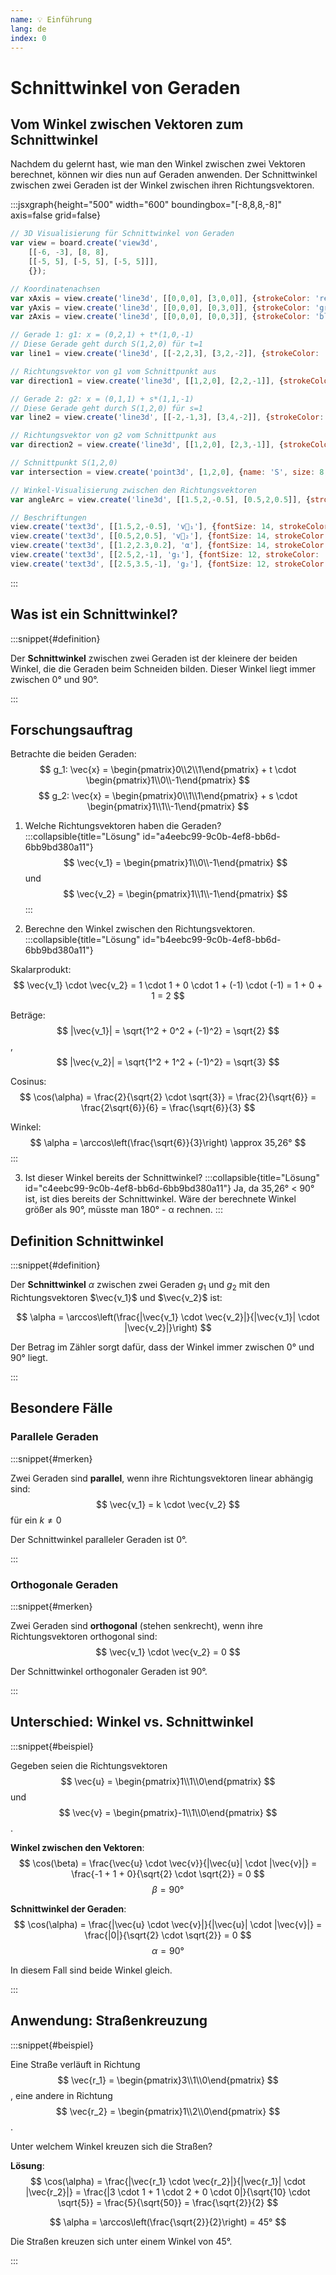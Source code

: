 ```yaml
---
name: 💡 Einführung
lang: de
index: 0
---
```


# Schnittwinkel von Geraden

## Vom Winkel zwischen Vektoren zum Schnittwinkel

Nachdem du gelernt hast, wie man den Winkel zwischen zwei Vektoren berechnet, können wir dies nun auf Geraden anwenden. Der Schnittwinkel zwischen zwei Geraden ist der Winkel zwischen ihren Richtungsvektoren.

:::jsxgraph{height="500" width="600" boundingbox="[-8,8,8,-8]" axis=false grid=false}

```js
// 3D Visualisierung für Schnittwinkel von Geraden
var view = board.create('view3d',
    [[-6, -3], [8, 8],
    [[-5, 5], [-5, 5], [-5, 5]]],
    {});

// Koordinatenachsen
var xAxis = view.create('line3d', [[0,0,0], [3,0,0]], {strokeColor: 'red', strokeWidth: 2});
var yAxis = view.create('line3d', [[0,0,0], [0,3,0]], {strokeColor: 'green', strokeWidth: 2});
var zAxis = view.create('line3d', [[0,0,0], [0,0,3]], {strokeColor: 'blue', strokeWidth: 2});

// Gerade 1: g1: x = (0,2,1) + t*(1,0,-1)
// Diese Gerade geht durch S(1,2,0) für t=1
var line1 = view.create('line3d', [[-2,2,3], [3,2,-2]], {strokeColor: 'blue', strokeWidth: 3});

// Richtungsvektor von g1 vom Schnittpunkt aus
var direction1 = view.create('line3d', [[1,2,0], [2,2,-1]], {strokeColor: 'blue', strokeWidth: 4, lastArrow: true});

// Gerade 2: g2: x = (0,1,1) + s*(1,1,-1)  
// Diese Gerade geht durch S(1,2,0) für s=1
var line2 = view.create('line3d', [[-2,-1,3], [3,4,-2]], {strokeColor: 'red', strokeWidth: 3});

// Richtungsvektor von g2 vom Schnittpunkt aus
var direction2 = view.create('line3d', [[1,2,0], [2,3,-1]], {strokeColor: 'red', strokeWidth: 4, lastArrow: true});

// Schnittpunkt S(1,2,0)
var intersection = view.create('point3d', [1,2,0], {name: 'S', size: 8, strokeColor: 'purple'});

// Winkel-Visualisierung zwischen den Richtungsvektoren
var angleArc = view.create('line3d', [[1.5,2,-0.5], [0.5,2,0.5]], {strokeColor: 'orange', strokeWidth: 2, dash: 2});

// Beschriftungen
view.create('text3d', [[1.5,2,-0.5], 'v⃗₁'], {fontSize: 14, strokeColor: 'blue'});
view.create('text3d', [[0.5,2,0.5], 'v⃗₂'], {fontSize: 14, strokeColor: 'red'});
view.create('text3d', [[1.2,2.3,0.2], 'α'], {fontSize: 14, strokeColor: 'orange'});
view.create('text3d', [[2.5,2,-1], 'g₁'], {fontSize: 12, strokeColor: 'blue'});
view.create('text3d', [[2.5,3.5,-1], 'g₂'], {fontSize: 12, strokeColor: 'red'});
```

:::

## Was ist ein Schnittwinkel?

:::snippet{#definition}

Der **Schnittwinkel** zwischen zwei Geraden ist der kleinere der beiden Winkel, die die Geraden beim Schneiden bilden. Dieser Winkel liegt immer zwischen 0° und 90°.

:::

## Forschungsauftrag
Betrachte die beiden Geraden:
$$ g_1: \vec{x} = \begin{pmatrix}0\\2\\1\end{pmatrix} + t \cdot \begin{pmatrix}1\\0\\-1\end{pmatrix} $$
$$ g_2: \vec{x} = \begin{pmatrix}0\\1\\1\end{pmatrix} + s \cdot \begin{pmatrix}1\\1\\-1\end{pmatrix} $$

1. Welche Richtungsvektoren haben die Geraden?
:::collapsible{title="Lösung" id="a4eebc99-9c0b-4ef8-bb6d-6bb9bd380a11"}
$$ \vec{v_1} = \begin{pmatrix}1\\0\\-1\end{pmatrix} $$ und $$ \vec{v_2} = \begin{pmatrix}1\\1\\-1\end{pmatrix} $$
:::

2. Berechne den Winkel zwischen den Richtungsvektoren.
:::collapsible{title="Lösung" id="b4eebc99-9c0b-4ef8-bb6d-6bb9bd380a11"}

Skalarprodukt: $$ \vec{v_1} \cdot \vec{v_2} = 1 \cdot 1 + 0 \cdot 1 + (-1) \cdot (-1) = 1 + 0 + 1 = 2 $$

Beträge: $$ |\vec{v_1}| = \sqrt{1^2 + 0^2 + (-1)^2} = \sqrt{2} $$, $$ |\vec{v_2}| = \sqrt{1^2 + 1^2 + (-1)^2} = \sqrt{3} $$

Cosinus: $$ \cos(\alpha) = \frac{2}{\sqrt{2} \cdot \sqrt{3}} = \frac{2}{\sqrt{6}} = \frac{2\sqrt{6}}{6} = \frac{\sqrt{6}}{3} $$

Winkel: $$ \alpha = \arccos\left(\frac{\sqrt{6}}{3}\right) \approx 35,26° $$
:::

3. Ist dieser Winkel bereits der Schnittwinkel?
:::collapsible{title="Lösung" id="c4eebc99-9c0b-4ef8-bb6d-6bb9bd380a11"}
Ja, da 35,26° < 90° ist, ist dies bereits der Schnittwinkel. Wäre der berechnete Winkel größer als 90°, müsste man 180° - α rechnen.
:::

## Definition Schnittwinkel

:::snippet{#definition}

Der **Schnittwinkel** $\alpha$ zwischen zwei Geraden $g_1$ und $g_2$ mit den Richtungsvektoren $\vec{v_1}$ und $\vec{v_2}$ ist:

$$ \alpha = \arccos\left(\frac{|\vec{v_1} \cdot \vec{v_2}|}{|\vec{v_1}| \cdot |\vec{v_2}|}\right) $$

Der Betrag im Zähler sorgt dafür, dass der Winkel immer zwischen 0° und 90° liegt.

:::

## Besondere Fälle

### Parallele Geraden

:::snippet{#merken}

Zwei Geraden sind **parallel**, wenn ihre Richtungsvektoren linear abhängig sind:
$$ \vec{v_1} = k \cdot \vec{v_2} $$ für ein $k \neq 0$

Der Schnittwinkel paralleler Geraden ist 0°.

:::

### Orthogonale Geraden

:::snippet{#merken}

Zwei Geraden sind **orthogonal** (stehen senkrecht), wenn ihre Richtungsvektoren orthogonal sind:
$$ \vec{v_1} \cdot \vec{v_2} = 0 $$

Der Schnittwinkel orthogonaler Geraden ist 90°.

:::

## Unterschied: Winkel vs. Schnittwinkel

:::snippet{#beispiel}

Gegeben seien die Richtungsvektoren $$ \vec{u} = \begin{pmatrix}1\\1\\0\end{pmatrix} $$ und $$ \vec{v} = \begin{pmatrix}-1\\1\\0\end{pmatrix} $$.

**Winkel zwischen den Vektoren**:
$$ \cos(\beta) = \frac{\vec{u} \cdot \vec{v}}{|\vec{u}| \cdot |\vec{v}|} = \frac{-1 + 1 + 0}{\sqrt{2} \cdot \sqrt{2}} = 0 $$
$$ \beta = 90° $$

**Schnittwinkel der Geraden**:
$$ \cos(\alpha) = \frac{|\vec{u} \cdot \vec{v}|}{|\vec{u}| \cdot |\vec{v}|} = \frac{|0|}{\sqrt{2} \cdot \sqrt{2}} = 0 $$
$$ \alpha = 90° $$

In diesem Fall sind beide Winkel gleich.

:::

## Anwendung: Straßenkreuzung

:::snippet{#beispiel}

Eine Straße verläuft in Richtung $$ \vec{r_1} = \begin{pmatrix}3\\1\\0\end{pmatrix} $$, eine andere in Richtung $$ \vec{r_2} = \begin{pmatrix}1\\2\\0\end{pmatrix} $$. 

Unter welchem Winkel kreuzen sich die Straßen?

**Lösung**:
$$ \cos(\alpha) = \frac{|\vec{r_1} \cdot \vec{r_2}|}{|\vec{r_1}| \cdot |\vec{r_2}|} = \frac{|3 \cdot 1 + 1 \cdot 2 + 0 \cdot 0|}{\sqrt{10} \cdot \sqrt{5}} = \frac{5}{\sqrt{50}} = \frac{\sqrt{2}}{2} $$

$$ \alpha = \arccos\left(\frac{\sqrt{2}}{2}\right) = 45° $$

Die Straßen kreuzen sich unter einem Winkel von 45°.

:::
